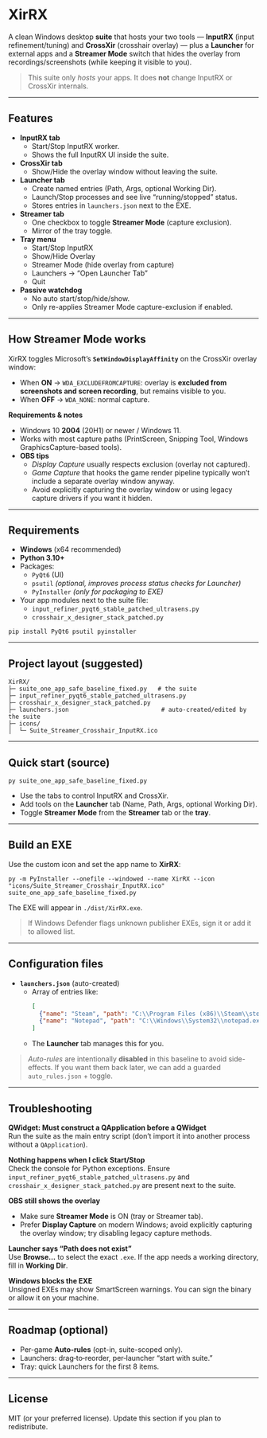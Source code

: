 # XirRX

A clean Windows desktop **suite** that hosts your two tools — **InputRX** (input refinement/tuning) and **CrossXir** (crosshair overlay) — plus a **Launcher** for external apps and a **Streamer Mode** switch that hides the overlay from recordings/screenshots (while keeping it visible to you).

> This suite only *hosts* your apps. It does **not** change InputRX or CrossXir internals.

---

## Features

- **InputRX tab**
  - Start/Stop InputRX worker.
  - Shows the full InputRX UI inside the suite.
- **CrossXir tab**
  - Show/Hide the overlay window without leaving the suite.
- **Launcher tab**
  - Create named entries (Path, Args, optional Working Dir).
  - Launch/Stop processes and see live “running/stopped” status.
  - Stores entries in `launchers.json` next to the EXE.
- **Streamer tab**
  - One checkbox to toggle **Streamer Mode** (capture exclusion).
  - Mirror of the tray toggle.
- **Tray menu**
  - Start/Stop InputRX
  - Show/Hide Overlay
  - Streamer Mode (hide overlay from capture)
  - Launchers → “Open Launcher Tab”
  - Quit
- **Passive watchdog**
  - No auto start/stop/hide/show.
  - Only re-applies Streamer Mode capture-exclusion if enabled.

---

## How Streamer Mode works

XirRX toggles Microsoft’s **`SetWindowDisplayAffinity`** on the CrossXir overlay window:

- When **ON** → `WDA_EXCLUDEFROMCAPTURE`: overlay is **excluded from screenshots and screen recording**, but remains visible to you.
- When **OFF** → `WDA_NONE`: normal capture.

**Requirements & notes**

- Windows 10 **2004** (20H1) or newer / Windows 11.
- Works with most capture paths (PrintScreen, Snipping Tool, Windows GraphicsCapture-based tools).
- **OBS tips**
  - *Display Capture* usually respects exclusion (overlay not captured).
  - *Game Capture* that hooks the game render pipeline typically won’t include a separate overlay window anyway.
  - Avoid explicitly capturing the overlay window or using legacy capture drivers if you want it hidden.

---

## Requirements

- **Windows** (x64 recommended)
- **Python 3.10+**
- Packages:
  - `PyQt6` (UI)
  - `psutil` *(optional, improves process status checks for Launcher)*
  - `PyInstaller` *(only for packaging to EXE)*
- Your app modules next to the suite file:
  - `input_refiner_pyqt6_stable_patched_ultrasens.py`
  - `crosshair_x_designer_stack_patched.py`

```
pip install PyQt6 psutil pyinstaller
```

---

## Project layout (suggested)

```
XirRX/
├─ suite_one_app_safe_baseline_fixed.py   # the suite
├─ input_refiner_pyqt6_stable_patched_ultrasens.py
├─ crosshair_x_designer_stack_patched.py
├─ launchers.json                          # auto-created/edited by the suite
├─ icons/
│  └─ Suite_Streamer_Crosshair_InputRX.ico
```

---

## Quick start (source)

```
py suite_one_app_safe_baseline_fixed.py
```

- Use the tabs to control InputRX and CrossXir.
- Add tools on the **Launcher** tab (Name, Path, Args, optional Working Dir).
- Toggle **Streamer Mode** from the **Streamer** tab or the **tray**.

---

## Build an EXE

Use the custom icon and set the app name to **XirRX**:

```
py -m PyInstaller --onefile --windowed --name XirRX --icon "icons/Suite_Streamer_Crosshair_InputRX.ico" suite_one_app_safe_baseline_fixed.py
```

The EXE will appear in `./dist/XirRX.exe`.

> If Windows Defender flags unknown publisher EXEs, sign it or add it to allowed list.

---

## Configuration files

- **`launchers.json`** (auto-created)
  - Array of entries like:
    ```json
    [
      {"name": "Steam", "path": "C:\\Program Files (x86)\\Steam\\steam.exe", "args": "", "cwd": ""},
      {"name": "Notepad", "path": "C:\\Windows\\System32\\notepad.exe", "args": "", "cwd": ""}
    ]
    ```
  - The **Launcher** tab manages this for you.

> *Auto-rules* are intentionally **disabled** in this baseline to avoid side-effects. If you want them back later, we can add a guarded `auto_rules.json` + toggle.

---

## Troubleshooting

**QWidget: Must construct a QApplication before a QWidget**  
Run the suite as the main entry script (don’t import it into another process without a `QApplication`).

**Nothing happens when I click Start/Stop**  
Check the console for Python exceptions. Ensure `input_refiner_pyqt6_stable_patched_ultrasens.py` and `crosshair_x_designer_stack_patched.py` are present next to the suite.

**OBS still shows the overlay**  
- Make sure **Streamer Mode** is ON (tray or Streamer tab).  
- Prefer **Display Capture** on modern Windows; avoid explicitly capturing the overlay window; try disabling legacy capture methods.

**Launcher says “Path does not exist”**  
Use **Browse…** to select the exact `.exe`. If the app needs a working directory, fill in **Working Dir**.

**Windows blocks the EXE**  
Unsigned EXEs may show SmartScreen warnings. You can sign the binary or allow it on your machine.

---

## Roadmap (optional)

- Per-game **Auto‑rules** (opt-in, suite-scoped only).
- Launchers: drag‑to‑reorder, per‑launcher “start with suite.”
- Tray: quick Launchers for the first 8 items.

---

## License

MIT (or your preferred license). Update this section if you plan to redistribute.
